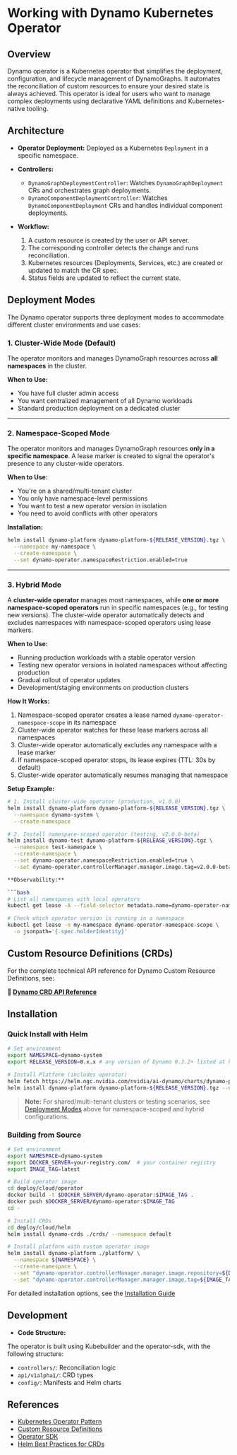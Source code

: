 # Working with Dynamo Kubernetes Operator

## Overview

Dynamo operator is a Kubernetes operator that simplifies the deployment, configuration, and lifecycle management of DynamoGraphs. It automates the reconciliation of custom resources to ensure your desired state is always achieved. This operator is ideal for users who want to manage complex deployments using declarative YAML definitions and Kubernetes-native tooling.

## Architecture

- **Operator Deployment:**
  Deployed as a Kubernetes `Deployment` in a specific namespace.

- **Controllers:**
  - `DynamoGraphDeploymentController`: Watches `DynamoGraphDeployment` CRs and orchestrates graph deployments.
  - `DynamoComponentDeploymentController`: Watches `DynamoComponentDeployment` CRs and handles individual component deployments.

- **Workflow:**
  1. A custom resource is created by the user or API server.
  2. The corresponding controller detects the change and runs reconciliation.
  3. Kubernetes resources (Deployments, Services, etc.) are created or updated to match the CR spec.
  4. Status fields are updated to reflect the current state.

## Deployment Modes

The Dynamo operator supports three deployment modes to accommodate different cluster environments and use cases:

### 1. Cluster-Wide Mode (Default)

The operator monitors and manages DynamoGraph resources across **all namespaces** in the cluster.

**When to Use:**
- You have full cluster admin access
- You want centralized management of all Dynamo workloads
- Standard production deployment on a dedicated cluster

---

### 2. Namespace-Scoped Mode

The operator monitors and manages DynamoGraph resources **only in a specific namespace**. A lease marker is created to signal the operator's presence to any cluster-wide operators.

**When to Use:**
- You're on a shared/multi-tenant cluster
- You only have namespace-level permissions
- You want to test a new operator version in isolation
- You need to avoid conflicts with other operators

**Installation:**
```bash
helm install dynamo-platform dynamo-platform-${RELEASE_VERSION}.tgz \
  --namespace my-namespace \
  --create-namespace \
  --set dynamo-operator.namespaceRestriction.enabled=true
```

---

### 3. Hybrid Mode

A **cluster-wide operator** manages most namespaces, while **one or more namespace-scoped operators** run in specific namespaces (e.g., for testing new versions). The cluster-wide operator automatically detects and excludes namespaces with namespace-scoped operators using lease markers.

**When to Use:**
- Running production workloads with a stable operator version
- Testing new operator versions in isolated namespaces without affecting production
- Gradual rollout of operator updates
- Development/staging environments on production clusters

**How It Works:**
1. Namespace-scoped operator creates a lease named `dynamo-operator-namespace-scope` in its namespace
2. Cluster-wide operator watches for these lease markers across all namespaces
3. Cluster-wide operator automatically excludes any namespace with a lease marker
4. If namespace-scoped operator stops, its lease expires (TTL: 30s by default)
5. Cluster-wide operator automatically resumes managing that namespace

**Setup Example:**

```bash
# 1. Install cluster-wide operator (production, v1.0.0)
helm install dynamo-platform dynamo-platform-${RELEASE_VERSION}.tgz \
  --namespace dynamo-system \
  --create-namespace

# 2. Install namespace-scoped operator (testing, v2.0.0-beta)
helm install dynamo-test dynamo-platform-${RELEASE_VERSION}.tgz \
  --namespace test-namespace \
  --create-namespace \
  --set dynamo-operator.namespaceRestriction.enabled=true \
  --set dynamo-operator.controllerManager.manager.image.tag=v2.0.0-beta

**Observability:**

```bash
# List all namespaces with local operators
kubectl get lease -A --field-selector metadata.name=dynamo-operator-namespace-scope

# Check which operator version is running in a namespace
kubectl get lease -n my-namespace dynamo-operator-namespace-scope \
  -o jsonpath='{.spec.holderIdentity}'
```


## Custom Resource Definitions (CRDs)

For the complete technical API reference for Dynamo Custom Resource Definitions, see:

**📖 [Dynamo CRD API Reference](./api_reference.md)**

## Installation

### Quick Install with Helm

```bash
# Set environment
export NAMESPACE=dynamo-system
export RELEASE_VERSION=0.x.x # any version of Dynamo 0.3.2+ listed at https://github.com/ai-dynamo/dynamo/releases

# Install Platform (includes operator)
helm fetch https://helm.ngc.nvidia.com/nvidia/ai-dynamo/charts/dynamo-platform-${RELEASE_VERSION}.tgz
helm install dynamo-platform dynamo-platform-${RELEASE_VERSION}.tgz --namespace ${NAMESPACE} --create-namespace
```

> **Note:** For shared/multi-tenant clusters or testing scenarios, see [Deployment Modes](#deployment-modes) above for namespace-scoped and hybrid configurations.

### Building from Source

```bash
# Set environment
export NAMESPACE=dynamo-system
export DOCKER_SERVER=your-registry.com/  # your container registry
export IMAGE_TAG=latest

# Build operator image
cd deploy/cloud/operator
docker build -t $DOCKER_SERVER/dynamo-operator:$IMAGE_TAG .
docker push $DOCKER_SERVER/dynamo-operator:$IMAGE_TAG
cd -

# Install CRDs
cd deploy/cloud/helm
helm install dynamo-crds ./crds/ --namespace default

# Install platform with custom operator image
helm install dynamo-platform ./platform/ \
  --namespace ${NAMESPACE} \
  --create-namespace \
  --set "dynamo-operator.controllerManager.manager.image.repository=${DOCKER_SERVER}/dynamo-operator" \
  --set "dynamo-operator.controllerManager.manager.image.tag=${IMAGE_TAG}"
```

For detailed installation options, see the [Installation Guide](./installation_guide.md)


## Development

- **Code Structure:**

The operator is built using Kubebuilder and the operator-sdk, with the following structure:

- `controllers/`: Reconciliation logic
- `api/v1alpha1/`: CRD types
- `config/`: Manifests and Helm charts


## References

- [Kubernetes Operator Pattern](https://kubernetes.io/docs/concepts/extend-kubernetes/operator/)
- [Custom Resource Definitions](https://kubernetes.io/docs/concepts/extend-kubernetes/api-extension/custom-resources/)
- [Operator SDK](https://sdk.operatorframework.io/)
- [Helm Best Practices for CRDs](https://helm.sh/docs/chart_best_practices/custom_resource_definitions/)
